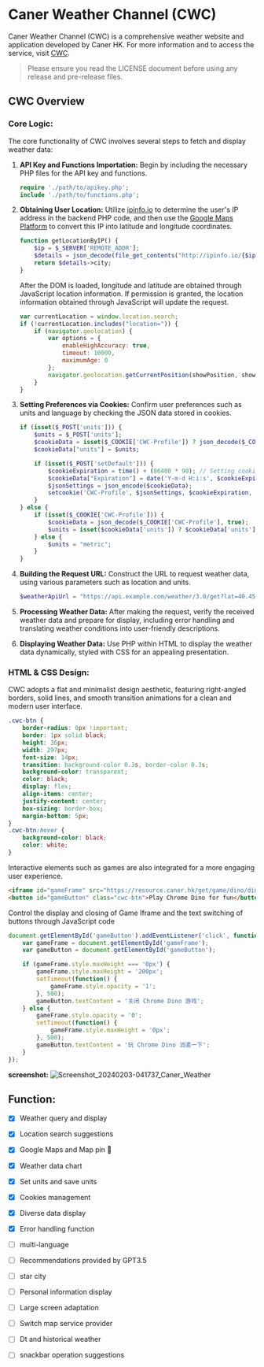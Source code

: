 # Caner Weather Channel (CWC)

Caner Weather Channel (CWC) is a comprehensive weather website and application developed by Caner HK. For more information and to access the service, visit [CWC](https://weather.caner.hk/).

>Please ensure you read the LICENSE document before using any release and pre-release files.

## CWC Overview

### Core Logic:

The core functionality of CWC involves several steps to fetch and display weather data:

1. **API Key and Functions Importation:**
   Begin by including the necessary PHP files for the API key and functions.
   ```php
   require './path/to/apikey.php';
   include './path/to/functions.php';
   ```

2. **Obtaining User Location:**
   Utilize [ipinfo.io](https://ipinfo.io/) to determine the user's IP address in the backend PHP code, and then use the [Google Maps Platform](https://mapsplatform.google.com/) to convert this IP into latitude and longitude coordinates.
   ```php
   function getLocationByIP() {
       $ip = $_SERVER['REMOTE_ADDR'];
       $details = json_decode(file_get_contents("http://ipinfo.io/{$ip}/json"));
       return $details->city;
   }
   ```
   After the DOM is loaded, longitude and latitude are obtained through JavaScript location information. If permission is granted, the location information obtained through JavaScript will update the request.
   ```javascript
   var currentLocation = window.location.search;
   if (!currentLocation.includes("location=")) {
       if (navigator.geolocation) {
           var options = {
               enableHighAccuracy: true,
               timeout: 10000,
               maximumAge: 0
           };
           navigator.geolocation.getCurrentPosition(showPosition, showError, options);
       }
   }
   ```

3. **Setting Preferences via Cookies:**
   Confirm user preferences such as units and language by checking the JSON data stored in cookies.
   ```php
   if (isset($_POST['units'])) {
       $units = $_POST['units'];
       $cookieData = isset($_COOKIE['CWC-Profile']) ? json_decode($_COOKIE['CWC-Profile'], true) : array();
       $cookieData["units"] = $units;

       if (isset($_POST['setDefault'])) {
           $cookieExpiration = time() + (86400 * 90); // Setting cookie expiration
           $cookieData["Expiration"] = date('Y-m-d H:i:s', $cookieExpiration);
           $jsonSettings = json_encode($cookieData);
           setcookie('CWC-Profile', $jsonSettings, $cookieExpiration, "/");
       }
   } else {
       if (isset($_COOKIE['CWC-Profile'])) {
           $cookieData = json_decode($_COOKIE['CWC-Profile'], true);
           $units = isset($cookieData['units']) ? $cookieData['units'] : "metric";
       } else {
           $units = "metric";
       }
   }
   ```

4. **Building the Request URL:**
   Construct the URL to request weather data, using various parameters such as location and units.
   ```php
   $weatherApiUrl = "https://api.example.com/weather/3.0/get?lat=40.4573&lon=-0.3425&lang=en&apikey=123456789&units=imperial";
   ```

5. **Processing Weather Data:**
   After making the request, verify the received weather data and prepare for display, including error handling and translating weather conditions into user-friendly descriptions.

6. **Displaying Weather Data:**
   Use PHP within HTML to display the weather data dynamically, styled with CSS for an appealing presentation.

### HTML & CSS Design:

CWC adopts a flat and minimalist design aesthetic, featuring right-angled borders, solid lines, and smooth transition animations for a clean and modern user interface.

```css
.cwc-btn {
    border-radius: 0px !important;
    border: 1px solid black;
    height: 36px;
    width: 297px;
    font-size: 14px;
    transition: background-color 0.3s, border-color 0.3s;
    background-color: transparent;
    color: black;
    display: flex;
    align-items: center;
    justify-content: center;
    box-sizing: border-box;
    margin-bottom: 5px;
}
.cwc-btn:hover {
    background-color: black;
    color: white;
}
```
Interactive elements such as games are also integrated for a more engaging user experience.
```html
<iframe id="gameFrame" src="https://resource.caner.hk/get/game/dino/dino_with_title.html" height="200px" frameborder="0" scrolling="no" allowfullscreen class="cwc-game"></iframe>
<button id="gameButton" class="cwc-btn">Play Chrome Dino for fun</button>
```
Control the display and closing of Game Iframe and the text switching of buttons through JavaScript code
```javascript
document.getElementById('gameButton').addEventListener('click', function() {
    var gameFrame = document.getElementById('gameFrame');
    var gameButton = document.getElementById('gameButton');

    if (gameFrame.style.maxHeight === '0px') {
        gameFrame.style.maxHeight = '200px';
        setTimeout(function() {
            gameFrame.style.opacity = '1';
        }, 500);
        gameButton.textContent = '关闭 Chrome Dino 游戏';
    } else {
        gameFrame.style.opacity = '0';
        setTimeout(function() {
            gameFrame.style.maxHeight = '0px';
        }, 500);
        gameButton.textContent = '玩 Chrome Dino 消遣一下';
    }
});
```



__screenshot:__
![Screenshot_20240203-041737_Caner_Weather](https://github.com/iMallpa/CWC-Caner-Weather-Channel/assets/104821296/bea0e167-b817-49bb-8bec-9bc9726cbb32)


## Function:
- [x] Weather query and display
- [x] Location search suggestions
- [x] Google Maps and Map pin 📍
- [x] Weather data chart
- [x] Set units and save units
- [x] Cookies management
- [x] Diverse data display
- [x] Error handling function
- [ ] multi-language
- [ ] Recommendations provided by GPT3.5
- [ ] star city
- [ ] Personal information display
- [ ] Large screen adaptation
- [ ] Switch map service provider
- [ ] Dt and historical weather
- [ ] snackbar operation suggestions





